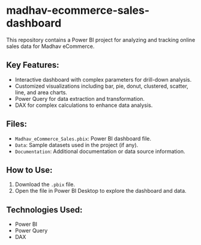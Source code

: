 # madhav-ecommerce-sales-dashboard
This repository contains a Power BI project for analyzing and tracking online sales data for Madhav eCommerce.

## Key Features:
- Interactive dashboard with complex parameters for drill-down analysis.
- Customized visualizations including bar, pie, donut, clustered, scatter, line, and area charts.
- Power Query for data extraction and transformation.
- DAX for complex calculations to enhance data analysis.

## Files:
- `Madhav_eCommerce_Sales.pbix`: Power BI dashboard file.
- `Data`: Sample datasets used in the project (if any).
- `Documentation`: Additional documentation or data source information.

## How to Use:
1. Download the `.pbix` file.
2. Open the file in Power BI Desktop to explore the dashboard and data.

## Technologies Used:
- Power BI
- Power Query
- DAX

